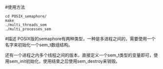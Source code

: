 #使用方法
```
cd POSIX_semaphore/
make
./multi_threads_sem
./multi_processes_sem
```

#描述
POSIX版的semaphore有两种类型，一种是多进程之间的，需要使用一个名字来初始化一个sem_t数组结构。

还有一个进程之内多个线程之间的版本，直接定义一个sem_t类型的变量即可，使用sem_init初始化，使用结束之后使用sem_destroy来销毁。

